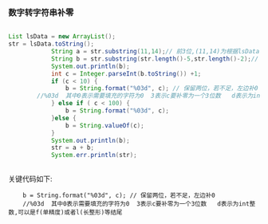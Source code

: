 ### 数字转字符串补零

```java

List lsData = new ArrayList();
str = lsData.toString();
			String a = str.substring(11,14);// 前3位,(11,14)为根据lsData里面的数字字符串位置确定
			String b = str.substring(str.length()-5,str.length()-2);// 后3位
			System.out.println(b);
			int c = Integer.parseInt(b.toString()) +1;
			if (c < 10) {
				b = String.format("%03d", c); // 保留两位，若不足，左边补0    
        //%03d  其中0表示需要填充的字符为0  3表示c要补零为一个3位数   d表示为int整数,可以是f(单精度)或者l(长整形)等结尾
			} else if ( c < 100) {
				b = String.format("%03d", c);
			}else {
				b = String.valueOf(c);
			}
			System.out.println(b);
			str = a + b;
			System.err.println(str);
      
 ```
关键代码如下:

		b = String.format("%03d", c); // 保留两位，若不足，左边补0    
        //%03d  其中0表示需要填充的字符为0  3表示c要补零为一个3位数   d表示为int整数,可以是f(单精度)或者l(长整形)等结尾
